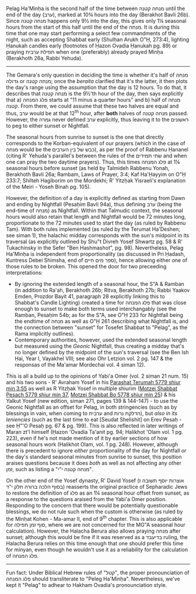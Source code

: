 Pelag Ha'Minḥa is the second half of the time between מנחה קטנה until the end of the day (ערב), marked at 10¾ hours into the day (Berakhot Bavli 26b). Since מנחה קטנה happens only 9½ into the day, this gives only 1¼ seasonal hours from the start of this half until the end of the מנחה. It is during this time that one may start performing a select few commandments of the night, such as accepting Shabbat early (Shulḥan Arukh O"Ḥ, 273:4), lighting Ḥanukah candles early (footnotes of Ḥazon Ovadia Ḥanukah pg. 89) or praying תפילת ערבית when one (preferably) already prayed Minḥa (Berakhoth 26a, Rabbi Yehuda).

---

The Gemara's only question in deciding the time is whether it's half of מנחה גדולה or מנחה קטנה; once the _beraita_ clarified that it's the latter, it then plots the day's range using the assumption that the day is 12 hours. To do that, it describes that מנחה קטנה is the 9½'th hour of the day, then says explicitly that a) פלג המנחה starts at "11 minus a quarter hours" and b) half of מנחה קטנה. From there, we could assume that these two halves are equal and thus, ערב would be at that 12<sup>th</sup> hour, after **both** halves of מנחה קטנה passed. However, the גמרה never defined ערב explicitly, thus leaving it to the ראשונים to peg to either sunset or Nightfall.

The seasonal hours from sunrise to sunset is the one that directly corresponds to the Korban-equivalent of our prayers (which in the case of מנחה would be the כבש של בין הערבים), as per the proof of Rabbenu Ḥananel (citing R' Yehuda's parallel's between the rules of the שתי תמידים and when one can pray the two daytime prayers). Thus, this times פלג המנחה at 1¼ seasonal hours before sunset (as held by Talmideh Rabbenu Yonah, Berakhoth Bavli 26a; Rambam, Laws of Prayer, 3:4; Kaf Ha'Ḥayyim on O"Ḥ 233:7; Shilteh Hagiborim on the Mordekhi; R' Yitzḥak Yisraeli's explanation of the Meiri - Yoseh Binah pg. 105).

However, the definition of a day is explicitly defined as starting from Dawn and ending by Nightfall (Pesaḥim Bavli 94a), thus defining ערב (being the end-time of מנחה) as Nightfall. Within that Talmudic context, the seasonal hours would also retain that length and Nightfall would be 72 minutes long, proportionate to the 72 minutes used to start the day (as ruled by Rabbenu Tam). With both rules implemented (as ruled by the Terumat Ha'Deshen; see siman 1), the halachic midday corresponds with the sun's midpoint in its traversal (as explicitly outlined by Shu"t Divreh Yosef Shwartz pg. 58 & R' Tukachinsky in the Sefer "Ben Hashmashot", pg. 98). Nevertheless, Pelag Ha'Minḥa is independent from proportionality (as discussed in Pri Ḥadash, Kuntress Debei Shimsha, end of ספר מים חיים), hence allowing either one of those rules to be broken. This opened the door for two preceeding interpretations:

- By ignoring the extended length of a seasonal hour, the S"A & Ramban (in addition to Ra'ah, Berakhoth 26b; Ritva, Berakhoth 27b; Rabbi Yaakov Emden, Prozdor Bayit 41, paragraph 28 explicitly linking this to Shabbat's Candle Lighting) created a time for פלג המנחה that was close enough to sunset to make both terms used interchangably (see the Ramban, Pesaḥim 54b; as for the S"A, see O"Ḥ 233 for Nightfall being the endtime of מנחה as well as O"Ḥ 261 describing what Nightfall is, and the connection between "sunset" for Tosefet Shabbat to "Pelag", as the Rama implicitly outlines).
- Contemporary authorities, however, used the extended seasonal length but measured using the _Geonic_ Nightfall, thus creating a midday that's no longer defined by the midpoint of the sun's traversal (see the Ben Ish Ḥai, Year I, Vayakhel VIII; see also Ohr Letzion vol. 2 pg. 147 & the responsas of the Ma'amar Mordechai vol. 4 siman 12).

This is all a build up to the opinions of Yabi'a Omer (vol. 2 siman 21 num. 15) and his two sons - R' Avraham Yosef in his [Parashat Terumah 5779 shiur min 3:55](https://torahanytime.com/lectures/76371) as well as R Yitzḥak Yosef in multiple shiurim ([Motzei Shabbat Pesach 5779 shiur min 37](https://torahanytime.com/lectures/81670), [Motzei Shabbat Bo 5778 shiur min 25](https://torahanytime.com/lectures/55391)) & his Yalkut Yosef (new edition, siman 271, pages 139 & 144-147) - to use the Geonic Nightfall as an offset for Pelag, in both stringencies (such as by blessings in vain, when coming to ערבית and הדלקת נרות), but _also in its leniencies_ (such as the last time to eat [Seudat Shelishit] on Erev Pesaḥ - see Ḥ"'O Pesaḥ pg. 67 & pg. 199). This is also reflected in later writings of Maran zt'l himself (Ḥazon 'Ovadia Ta'anit pg. 94; Halikhot 'Olam vol. 1 pg. 223), even if he's not made mention of it by earlier sections of how seasonal hours work (Halikhot Olam, vol. 1 pg. 248). However, although there is precedent to ignore _either_ proportionality of the day for Nightfall _or_ the day's standard seasonal minutes from sunrise to sunset, this position araises questions because it does _both_ as well as not affecting any other זמן, such as listing a "מנחה קטנה י"י".

On the other end of the Yosef dynasty, R' David Yosef (אוצרות יוסף תשובה ז בסוף הלכה ברורה חלק י"ד) reasserts the original practice of Sepharadic Jews to restore the definition of פלג as an 1¼ seasonal hour offset from sunset, as a response to the questions araised from the Yabi'a Omer position. Responding to the concern that there would be potentially questionable blessings, we do not rule such when the custom is otherwise (as ruled by the Minḥat Kohen - Ma-amar II, end of 9<sup>th</sup> chapter. This is also applicable for סוף זמן תפילה, where we are not concerned for the MG"A seasonal hour calculation). However, the Halacha Berura also allows praying מנחה after sunset; although this would be fine if it was reserved as a בדיעבד ruling, the Halacha Berura relies on this time enough that one should prefer this time for minyan, even though he wouldn't use it as a reliability for the calculation of פלג המנחה.

---

Fun fact: Under Biblical Hebrew rules of "קטל", the proper pronounciation of פלג המנחה should transliterate to "Peleg Ha'Minḥa". Nevertheless, we've kept it "Pelag" to adhear to Hakham Ovadia's pronounciation style.